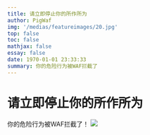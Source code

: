 ```yaml
---
title: 请立即停止你的所作所为
author: PigWaf
img: '/medias/featureimages/20.jpg'
top: false
toc: false
mathjax: false
essay: false
date: 1970-01-01 23:33:33
summary: 你的危险行为被WAF拦截了
---
```


# 请立即停止你的所作所为

你的危险行为被WAF拦截了！
[![](https://s1.ax1x.com/2022/12/07/zgFSzj.png)](https://evolution-host.com/)